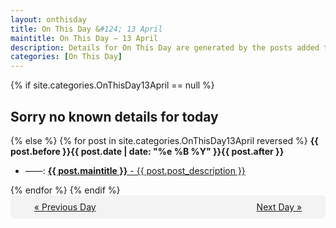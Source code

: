 ```yaml
---
layout: onthisday
title: On This Day &#124; 13 April
maintitle: On This Day — 13 April
description: Details for On This Day are generated by the posts added to the website so the content is subject to changes/updates over time.
categories: [On This Day]
---
```


{% if site.categories.OnThisDay13April == null %}
<h2>Sorry no known details for today</h2>
{% else %}
{% for post in site.categories.OnThisDay13April reversed %}
<strong>{{ post.before }}{{ post.date | date: "%e %B %Y" }}{{ post.after }}</strong>
<ul>
<li> ——: <a class="{{ post.class }}" href="{{ post.url }}"><strong>{{ post.maintitle }}</strong> - {{ post.post_description }}</a></li>
</ul>
{% endfor %}
{% endif %}
<br />
<div style="background-color: #f3f3f3; padding: 10px; border-radius: 5px; text-align: center; display: flex; justify-content: space-evenly;">
<a href="/onthisday/04/04-12">« Previous Day</a>
<span style="visibility:hidden;">[ Visit Leap Year February 29 ]</span>
<a href="/onthisday/04/04-14">Next Day »</a>
</div>
